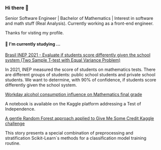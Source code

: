 ### Hi there 👋

Senior Software Engineer | Bachelor of Mathematics | Interest in software and math stuff (Real Analysis).
Currently working as a front-end engineer.

Thanks for visting my profile.

#### 🌱 I'm currently studying ...

[Brasil INEP 2021 - Evaluate if students score differently given the school system (Two Sample T-test with Equal Variance Problem)](https://colab.research.google.com/drive/1e3ZTI9pN-nc2Tn9EVo0Dm72s7KrBZHCi?usp=sharing)

In 2021, INEP measured the score of students on mathematics tests. There are different groups of students: public school students and private school students. We want to determine, with 90% of confidence, if students score differently given the school system.

[Workday alcohol consumption influence on Mathematics final grade](https://www.kaggle.com/code/angellicaaraujo/workday-alcohol-consumption-influence-on-mathemati/notebook)

A notebook is available on the Kaggle platform addressing a Test of Independence.

[A gentle Random Forest approach applied to Give Me Some Credit Kaggle challenge](https://medium.com/p/35657214fb40)

This story presents a special combination of preprocessing and stratification Scikit-Learn`s methods for a classification model training routine.

<!--
**angellicacardozo/angellicacardozo** is a ✨ _special_ ✨ repository because its `README.md` (this file) appears on your GitHub profile.

Here are some ideas to get you started:

- 🔭 I’m currently working on ...
- 🌱 I’m currently learning ...
- 👯 I’m looking to collaborate on ...
- 🤔 I’m looking for help with ...
- 💬 Ask me about ...
- 📫 How to reach me: ...
- 😄 Pronouns: ...
- ⚡ Fun fact: ...
-->
